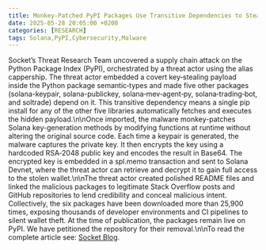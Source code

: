 ```yaml
---
title: Monkey-Patched PyPI Packages Use Transitive Dependencies to Steal Solana Private Keys
date: 2025-05-28 20:05:00 +0200
categories: [RESEARCH]
tags: Solana,PyPI,Cybersecurity,Malware
---
```


Socket’s Threat Research Team uncovered a supply chain attack on the Python Package Index (PyPI), orchestrated by a threat actor using the alias cappership. The threat actor embedded a covert key‑stealing payload inside the Python package semantic‑types and made five other packages (solana-keypair, solana-publickey, solana‑mev‑agent‑py, solana‑trading‑bot, and soltrade) depend on it. This transitive dependency means a single pip install for any of the other five libraries automatically fetches and executes the hidden payload.\n\nOnce imported, the malware monkey-patches Solana key-generation methods by modifying functions at runtime without altering the original source code. Each time a keypair is generated, the malware captures the private key. It then encrypts the key using a hardcoded RSA‑2048 public key and encodes the result in Base64. The encrypted key is embedded in a spl.memo transaction and sent to Solana Devnet, where the threat actor can retrieve and decrypt it to gain full access to the stolen wallet.\n\nThe threat actor created polished README files and linked the malicious packages to legitimate Stack Overflow posts and GitHub repositories to lend credibility and conceal malicious intent. Collectively, the six packages have been downloaded more than 25,900 times, exposing thousands of developer environments and CI pipelines to silent wallet theft. At the time of publication, the packages remain live on PyPI. We have petitioned the repository for their removal.\n\nTo read the complete article see: [Socket Blog](https://socket.dev/blog/monkey-patched-pypi-packages-steal-solana-private-keys).